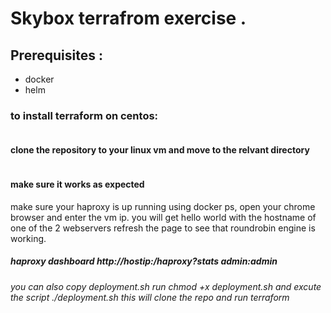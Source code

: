 
# Skybox terrafrom exercise .
## Prerequisites :
* docker
* helm

### to install terraform on centos:

```bash

```

#### clone the repository to your linux vm and move to the relvant directory 
```bash

```
#### make sure it works as expected
make sure your haproxy is up running using docker ps, open your chrome browser and enter the vm ip.
you will get hello world with the hostname of one of the 2 webservers refresh the page to see that roundrobin
engine is working.

##### haproxy dashboard http://hostip:/haproxy?stats admin:admin

###### you can also copy deployment.sh run chmod +x deployment.sh and excute the script ./deployment.sh this will clone the repo and run terraform
